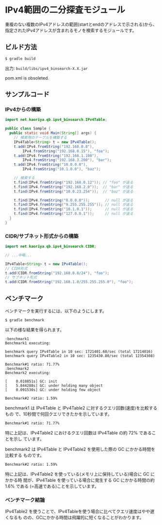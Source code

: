 # IPv4範囲の二分探査モジュール

重複のない複数のIPv4アドレスの範囲(startとendのアドレスで示される)から、
指定されたIPv4アドレスが含まれるモノを検索するモジュールです。

## ビルド方法

    $ gradle build

出力: `build/libs/ipv4_binsearch-X.X.jar`

pom.xml is obsoleted.

## サンプルコード

### IPv4からの構築

```java
import net.kaoriya.qb.ipv4_binsearch.IPv4Table;

public class Sample {
  public static void Main(String[] args) {
    // 検索用のテーブルを構築する
    IPv4Table<String> t = new IPv4Table();
    t.add(IPv4.fromString("192.168.0.8"),
        IPv4.fromString("192.168.0.15"), "foo");
    t.add(IPv4.fromString("192.168.1.100"),
        IPv4.fromString("192.168.3.200"), "bar");
    t.add(IPv4.fromString("10.0.0.0"),
        IPv4.fromString("10.1.0.0"), "baz");

    // 検索する
    t.find(IPv4.fromString("192.168.0.12")); // "foo" が返る
    t.find(IPv4.fromString("192.168.2.0"));  // "bar" が返る
    t.find(IPv4.fromString("10.0.23.254"));  // "baz" が返る

    t.find(IPv4.fromString("0.0.0.0"));       // null が返る
    t.find(IPv4.fromString("9.255.255.255")); // null が返る
    t.find(IPv4.fromString("10.1.0.1"));      // null が返る
    t.find(IPv4.fromString("127.0.0.1"));     // null が返る
  }
}
```

### CIDR/サブネット形式からの構築

```java
import net.kaoriya.qb.ipv4_binsearch.CIDR;

// ...中略...

IPv4Table<String> t = new IPv4Table();
// CIDR形式
t.add(CIDR.fromString("192.168.0.8/24"), "foo");
// サブネット形式
t.add(CIDR.fromString("192.168.1.0/255.255.255.0"), "foo");
```

## ベンチマーク

ベンチマークを実行するには、以下のようにします。

    $ gradle benchmark

以下の様な結果を得られます。

```
:benchmark1
Benchmark1 executing:

benchmark query IPv4Table in 10 sec: 1721401.60/sec (total 17214016)
benchmark query IPv4Table2 in 10 sec: 1235430.80/sec (total 12354308)

Benchmark#1 ratio: 71.77%
:benchmark2
Benchmark2 executing:

[    0.018851s] GC: init
[    5.844288s] GC: under holding many object
[    0.091530s] GC: under holding few object

Benchmark#2 ratio: 1.59%
```

benchmark1 は IPv4Table と IPv4Table2 に対するクエリ回数(速度)を比較するもの
で、10秒間で何回クエリできたかを示しています。

    Benchmark#1 ratio: 71.77%

特に上記は、IPv4Table2 におけるクエリ回数は IPv4Table の約 72% であることを示し
ています。

benchmark2 は IPv4Table と IPv4Table2 を使用した際の GC にかかる時間を比較する
ものです。

    Benchmark#2 ratio: 1.59%

特に上記は、IPv4Table2 を使っている(メモリ上に保持している)場合に GC にかかる時
間が、IPv4Table を使っている場合に発生する GC にかかる時間の約 1.6% である
(=高速である)ことを示しています。

### ベンチマーク結論

IPv4Table2 を使うことで、IPv4Tableを使う場合に比べてクエリ速度はやや遅くなるも
のの、GCにかかる時間は飛躍的に短くなることがわかります。
